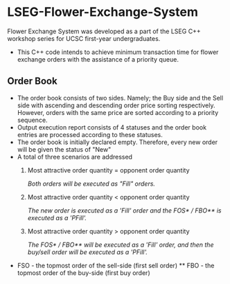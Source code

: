 # LSEG-Flower-Exchange-System
Flower Exchange System was developed as a part of the LSEG C++ workshop series for UCSC first-year undergraduates.

- This C++ code intends to achieve minimum transaction time for flower exchange orders with the assistance of a priority queue.

## Order Book 
- The order book consists of two sides. Namely; the Buy side and the Sell side with ascending and descending order price sorting respectively. However, orders with the same price are sorted according to a priority sequence.
- Output execution report consists of 4 statuses and the order book entries are processed according to these statuses.
- The order book is initially declared empty. Therefore, every new order will be given the status of "New"
- A total of three scenarios are addressed
  1. Most attractive order quantity = opponent order quantity

      _Both orders will be executed as "Fill" orders._
  2. Most attractive order quantity < opponent order quantity
     
      _The new order is executed as a 'Fill' order and the FOS* / FBO** is executed as a 'PFill'._
  3. Most attractive order quantity > opponent order quantity
     
      _The FOS* / FBO** will be executed as a 'Fill' order, and then the buy/sell order will be executed as a 'PFill'._

* FSO - the topmost order of the sell-side (first sell order) 
** FBO - the topmost order of the buy-side (first buy order)
  


